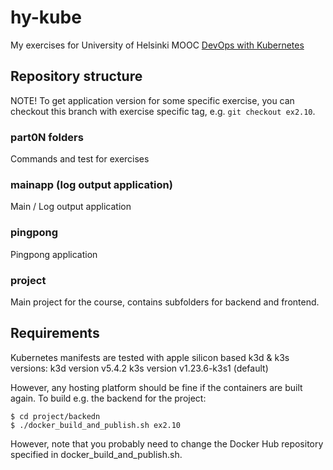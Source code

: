 # hy-kube

My exercises for University of Helsinki MOOC [DevOps with Kubernetes](https://devopswithkubernetes.com)

## Repository structure

NOTE! To get application version for some specific exercise, you can checkout this branch
with exercise specific tag, e.g. `git checkout ex2.10`.

### part0N folders

Commands and test for exercises

### mainapp (log output application)

Main / Log output application

### pingpong

Pingpong application

### project

Main project for the course, contains subfolders for backend and frontend.

## Requirements

Kubernetes manifests are tested with apple silicon based k3d & k3s versions:
k3d version v5.4.2
k3s version v1.23.6-k3s1 (default)

However, any hosting platform should be fine if the containers are built again. To build e.g. the backend for the project:

```
$ cd project/backedn
$ ./docker_build_and_publish.sh ex2.10
```

However, note that you probably need to change the Docker Hub repository specified in docker_build_and_publish.sh.
